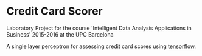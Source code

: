 # Credit Card Scorer

Laboratory Project for the course 'Intelligent Data Analysis Applications in Business' 2015-2016 at the UPC Barcelona

A single layer perceptron for assessing credit card scores using [tensorflow](https://www.tensorflow.org).
